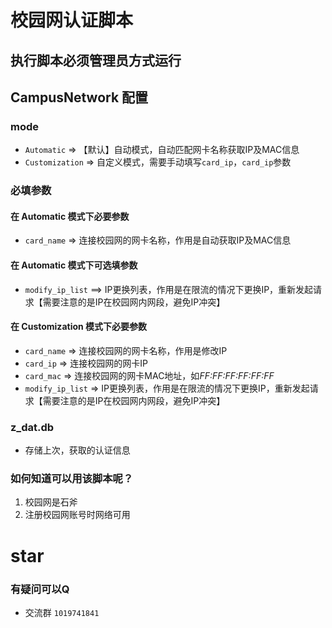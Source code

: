# 校园网认证脚本

## 执行脚本必须管理员方式运行

## CampusNetwork 配置
### mode
+ `Automatic` => 【默认】自动模式，自动匹配网卡名称获取IP及MAC信息
+ `Customization` => 自定义模式，需要手动填写`card_ip`，`card_ip`参数
### 必填参数

#### 在 Automatic 模式下必要参数
- `card_name` => 连接校园网的网卡名称，作用是自动获取IP及MAC信息

#### 在 Automatic 模式下可选填参数
- `modify_ip_list` ==> IP更换列表，作用是在限流的情况下更换IP，重新发起请求【需要注意的是IP在校园网内网段，避免IP冲突】

#### 在 Customization 模式下必要参数
- `card_name` => 连接校园网的网卡名称，作用是修改IP
- `card_ip` => 连接校园网的网卡IP
- `card_mac` => 连接校园网的网卡MAC地址，如*FF:FF:FF:FF:FF:FF*
- `modify_ip_list` => IP更换列表，作用是在限流的情况下更换IP，重新发起请求【需要注意的是IP在校园网内网段，避免IP冲突】

### z_dat.db
* 存储上次，获取的认证信息

### 如何知道可以用该脚本呢？
1. 校园网是石斧
2. 注册校园网账号时网络可用

# star
### 有疑问可以Q 
* 交流群 `1019741841`